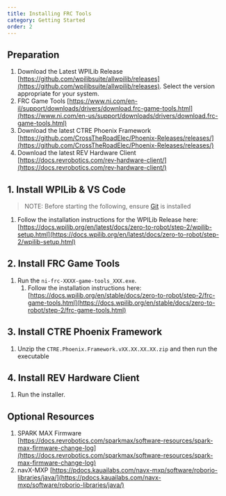 ```yaml
---
title: Installing FRC Tools
category: Getting Started
order: 2
---
```


## Preparation
1. Download the Latest WPILib Release [https://github.com/wpilibsuite/allwpilib/releases](https://github.com/wpilibsuite/allwpilib/releases). Select the version appropriate for your system.  
2. FRC Game Tools [https://www.ni.com/en-il/support/downloads/drivers/download.frc-game-tools.html](https://www.ni.com/en-us/support/downloads/drivers/download.frc-game-tools.html) 
3. Download the latest CTRE Phoenix Framework [https://github.com/CrossTheRoadElec/Phoenix-Releases/releases/](https://github.com/CrossTheRoadElec/Phoenix-Releases/releases/)  
4. Download the latest REV Hardware Client [https://docs.revrobotics.com/rev-hardware-client/](https://docs.revrobotics.com/rev-hardware-client/)

## 1. Install WPILib & VS Code
> NOTE: Before starting the following, ensure [Git](../installing-git/) is installed  

1. Follow the installation instructions for the WPILib Release here: [https://docs.wpilib.org/en/latest/docs/zero-to-robot/step-2/wpilib-setup.html](https://docs.wpilib.org/en/latest/docs/zero-to-robot/step-2/wpilib-setup.html)  

## 2. Install FRC Game Tools  
1. Run the `ni-frc-XXXX-game-tools_XXX.exe`.  
    1. Follow the installation instructions here: [https://docs.wpilib.org/en/stable/docs/zero-to-robot/step-2/frc-game-tools.html](https://docs.wpilib.org/en/stable/docs/zero-to-robot/step-2/frc-game-tools.html)

## 3. Install CTRE Phoenix Framework  
1. Unzip the `CTRE.Phoenix.Framework.vXX.XX.XX.XX.zip` and then run the executable  

## 4. Install REV Hardware Client  
1. Run the installer.  

## Optional Resources  
1. SPARK MAX Firmware [https://docs.revrobotics.com/sparkmax/software-resources/spark-max-firmware-change-log](https://docs.revrobotics.com/sparkmax/software-resources/spark-max-firmware-change-log)  
2. navX-MXP [https://pdocs.kauailabs.com/navx-mxp/software/roborio-libraries/java/](https://pdocs.kauailabs.com/navx-mxp/software/roborio-libraries/java/)